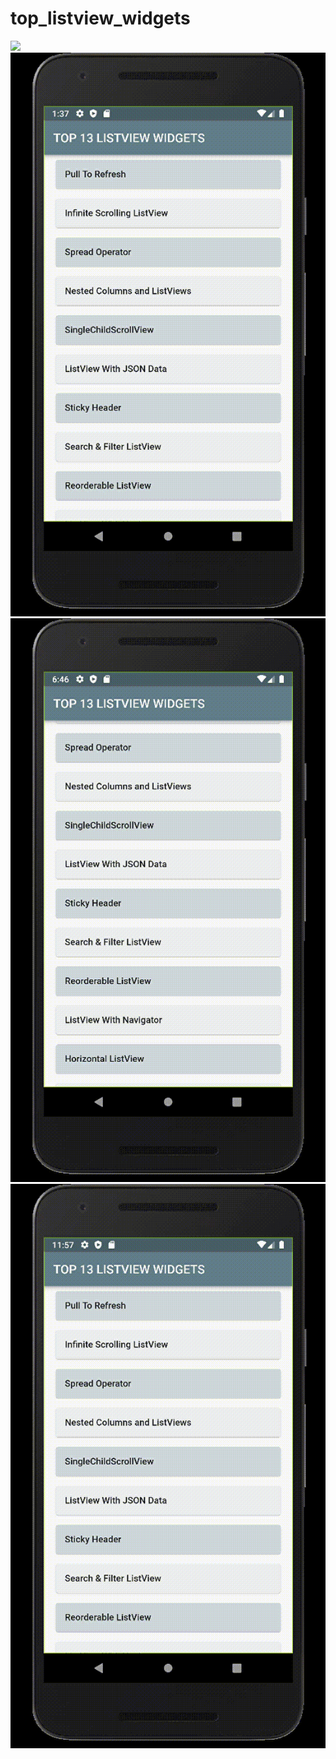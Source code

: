 # top_listview_widgets

 <img src='gif/4.gif'> <img src='gif/2.gif'>
 <img src='gif/3.gif'> <img src='gif/1.gif'>


